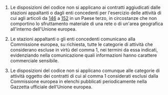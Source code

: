 1. Le disposizioni del codice non si applicano ai contratti aggiudicati dalle stazioni appaltanti o dagli enti concedenti per l'esercizio delle attività di cui agli articoli da [146](/articolo-146/1) a [152](/articolo-152/1) in un Paese terzo, in circostanze che non comportino lo sfruttamento materiale di una rete o di un'area geografica all'interno dell'Unione europea.

2. Le stazioni appaltanti o gli enti concedenti comunicano alla Commissione europea, su richiesta, tutte le categorie di attività che considerano escluse in virtù del comma 1, nei termini da essa indicati, evidenziando nella comunicazione quali informazioni hanno carattere commerciale sensibile.
 
3. Le disposizioni del codice non si applicano comunque alle categorie di attività oggetto dei contratti di cui al comma 1 considerati esclusi dalla Commissione europea in elenchi pubblicati periodicamente nella Gazzetta ufficiale dell’Unione europea.
